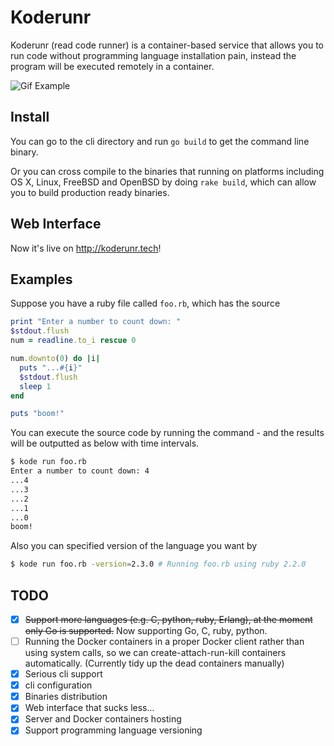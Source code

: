 # Koderunr

Koderunr (read code runner) is a container-based service that allows you to run code without programming language installation pain, instead the program will be executed remotely in a container.

![Gif Example](http://g.recordit.co/GY2xkSf16B.gif)

## Install

You can go to the cli directory and run `go build` to get the command line binary.

Or you can cross compile to the binaries that running on platforms including OS X, Linux, FreeBSD and OpenBSD by doing `rake build`, which can allow you to build production ready binaries.

## Web Interface

Now it's live on http://koderunr.tech!

## Examples

Suppose you have a ruby file called `foo.rb`, which has the source

```ruby
print "Enter a number to count down: "
$stdout.flush
num = readline.to_i rescue 0

num.downto(0) do |i|
  puts "...#{i}"
  $stdout.flush
  sleep 1
end

puts "boom!"
```

You can execute the source code by running the command - and the results will be outputted as below with time intervals.

```bash
$ kode run foo.rb
Enter a number to count down: 4
...4
...3
...2
...1
...0
boom!
```

Also you can specified version of the language you want by

```bash
$ kode run foo.rb -version=2.3.0 # Running foo.rb using ruby 2.2.0
```

## TODO

- [x] ~~Support more languages (e.g. C, python, ruby, Erlang), at the moment only Go is supported.~~ Now supporting Go, C, ruby, python.
- [ ] Running the Docker containers in a proper Docker client rather than using system calls, so we can create-attach-run-kill containers automatically. (Currently tidy up the dead containers manually)
- [x] Serious cli support
- [x] cli configuration
- [x] Binaries distribution
- [x] Web interface that sucks less...
- [x] Server and Docker containers hosting
- [x] Support programming language versioning
